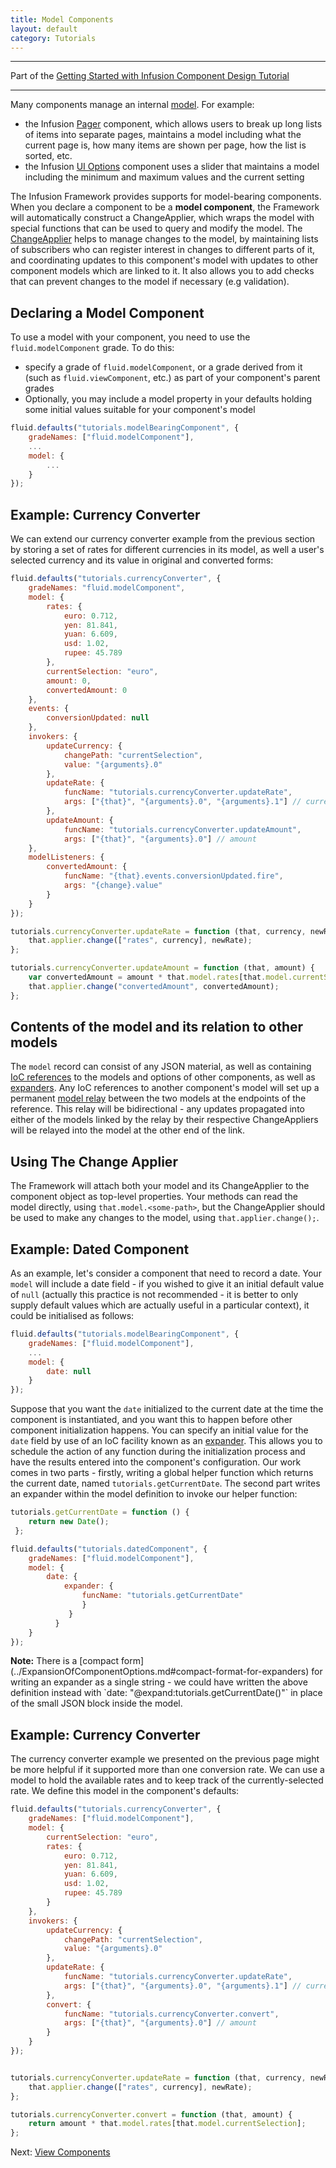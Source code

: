 ```yaml
---
title: Model Components
layout: default
category: Tutorials
---
```


---
Part of the [Getting Started with Infusion Component Design Tutorial](GettingStartedWithInfusion.md)

---

Many components manage an internal [model](../FrameworkConcepts.md#model-objects). For example:

* the Infusion [Pager](../to-do/Pager.md) component, which allows users to break up long lists of items into separate pages, maintains a model including what the current page is, how many items are shown per page, how the list is sorted, etc.
* the Infusion [UI Options](../to-do/UserInterfaceOptions.md) component uses a slider that maintains a model including the minimum and maximum values and the current setting

The Infusion Framework provides supports for model-bearing components. When you declare a component to be a **model component**, the Framework will automatically construct a ChangeApplier, which wraps the model with special functions that can be used to query and modify the model. The [ChangeApplier](../ChangeApplier.md) helps to manage changes to the model, by maintaining lists of subscribers who can register interest in changes to different parts of it, and coordinating updates to this component's model with updates to other component models which are linked to it. It also allows you to add checks that can prevent changes to the model if necessary (e.g validation).

## Declaring a Model Component ##

To use a model with your component, you need to use the `fluid.modelComponent` grade. To do this:

* specify a grade of `fluid.modelComponent`, or a grade derived from it (such as `fluid.viewComponent`, etc.) as part of your component's parent grades
* Optionally, you may include a model property in your defaults holding some initial values suitable for your component's model

```javascript
fluid.defaults("tutorials.modelBearingComponent", {
    gradeNames: ["fluid.modelComponent"],
    ...
    model: {
        ...
    }
});
```

## Example: Currency Converter ##

We can extend our currency converter example from the previous section by storing a set of rates for different currencies in its model, as well a user's selected currency and its value in original and converted forms:

```javascript
fluid.defaults("tutorials.currencyConverter", {
    gradeNames: "fluid.modelComponent",
    model: {
        rates: {
            euro: 0.712,
            yen: 81.841,
            yuan: 6.609,
            usd: 1.02,
            rupee: 45.789
        },
        currentSelection: "euro",
        amount: 0,
        convertedAmount: 0
    },
    events: {
        conversionUpdated: null
    },
    invokers: {
        updateCurrency: {
            changePath: "currentSelection",
            value: "{arguments}.0"
        },
        updateRate: {
            funcName: "tutorials.currencyConverter.updateRate",
            args: ["{that}", "{arguments}.0", "{arguments}.1"] // currency, newRate
        },
        updateAmount: {
            funcName: "tutorials.currencyConverter.updateAmount",
            args: ["{that}", "{arguments}.0"] // amount
    },
    modelListeners: {
        convertedAmount: {
            funcName: "{that}.events.conversionUpdated.fire",
            args: "{change}.value"
        }
    }
});

tutorials.currencyConverter.updateRate = function (that, currency, newRate) {
    that.applier.change(["rates", currency], newRate);
};

tutorials.currencyConverter.updateAmount = function (that, amount) {
    var convertedAmount = amount * that.model.rates[that.model.currentSelection];
    that.applier.change("convertedAmount", convertedAmount);
};
```
## Contents of the model and its relation to other models

The `model` record can consist of any JSON material, as well as containing [IoC references](../IoCReferences.md) to the models and options of other components, as well as [expanders](../ExpansionOfComponentOptions.md).
Any IoC references to another component's model will set up a permanent [model relay](../ModelRelay.md) between the two models at the endpoints of the reference.
This relay will be bidirectional - any updates propagated into either of the models linked by the relay by their respective ChangeAppliers will be relayed into the model at the other end of the link.

## Using The Change Applier ##

The Framework will attach both your model and its ChangeApplier to the component object as top-level properties. Your methods can read the model directly, using `that.model.<some-path>`, but the ChangeApplier should be used to make any changes to the model, using `that.applier.change();`.

## Example: Dated Component ##

As an example, let's consider a component that need to record a date. Your `model` will include a date field - if you wished to give it an initial default value of `null`
(actually this practice is not recommended - it is better to only supply default values which are actually useful in a particular context), it could be initialised as follows:

```javascript
fluid.defaults("tutorials.modelBearingComponent", {
    gradeNames: ["fluid.modelComponent"],
    ...
    model: {
        date: null
    }
});
```

Suppose that you want the `date` initialized to the current date at the time the component is instantiated, and you want this to happen before other component initialization happens.
You can specify an initial value for the `date` field by use of an IoC facility known as an [expander](../ExpansionOfComponentOptions.md#expanders). This allows you to schedule the action of any function during the initialization process and have the results entered into the component's configuration.
Our work comes in two parts - firstly, writing a global helper function which returns the current date, named `tutorials.getCurrentDate`. The second part writes an expander within the model definition to invoke our helper function:

```javascript
tutorials.getCurrentDate = function () {
    return new Date();
 };

fluid.defaults("tutorials.datedComponent", {
    gradeNames: ["fluid.modelComponent"],
    model: {
        date: {
            expander: {
                funcName: "tutorials.getCurrentDate"
                }
             }
          }
    }
});
```

<div class="infusion-docs-note"><strong>Note:</strong> There is a
[compact form](../ExpansionOfComponentOptions.md#compact-format-for-expanders)
for writing an expander as a single string - we could have written the above definition
instead with `date: "@expand:tutorials.getCurrentDate()"` in place of the small JSON
block inside the model.</div>

## Example: Currency Converter ##

The currency converter example we presented on the previous page might be more helpful if it supported more than one conversion rate. We can use a model to hold the available rates and to keep track of the currently-selected rate. We define this model in the component's defaults:

```javascript
fluid.defaults("tutorials.currencyConverter", {
    gradeNames: ["fluid.modelComponent"],
    model: {
        currentSelection: "euro",
        rates: {
            euro: 0.712,
            yen: 81.841,
            yuan: 6.609,
            usd: 1.02,
            rupee: 45.789
        }
    },
    invokers: {
        updateCurrency: {
            changePath: "currentSelection",
            value: "{arguments}.0"
        },
        updateRate: {
            funcName: "tutorials.currencyConverter.updateRate",
            args: ["{that}", "{arguments}.0", "{arguments}.1"] // currency, newRate
        },
        convert: {
            funcName: "tutorials.currencyConverter.convert",
            args: ["{that}", "{arguments}.0"] // amount
        }
    }
});


tutorials.currencyConverter.updateRate = function (that, currency, newRate) {
    that.applier.change(["rates", currency], newRate);
};

tutorials.currencyConverter.convert = function (that, amount) {
    return amount * that.model.rates[that.model.currentSelection];
};
```

Next: [View Components](ViewComponents.md)
